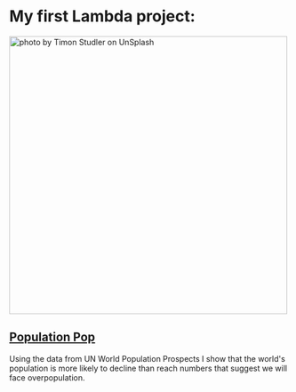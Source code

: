 # My first Lambda project: 
<img src="https://miro.medium.com/max/1400/0*qgj5caE3tiN94UjJ" alt="photo by Timon Studler on UnSplash" width="500"/>

## [Population Pop](https://medium.com/@martinvanpetersburg/population-pop-2c30fccfbc7)

Using the data from UN World Population Prospects I show that the world's population is more likely to decline than reach numbers that suggest we will face overpopulation.
